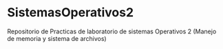 # SistemasOperativos2
Repositorio de Practicas de laboratorio de sistemas Operativos 2 (Manejo de memoria y sistema de archivos)
